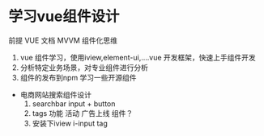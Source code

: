 # 学习vue组件设计
前提
VUE 文档 MVVM 组件化思维
1. vue 组件学习，使用iview,element-ui,....vue 开发框架，快速上手组件开发
2. 分析特定业务场景，对专业组件进行分析
3. 组件的发布到npm 学习一些开源组件

- 电商网站搜索组件设计
  1. searchbar input + button
  2. tags 功能 活动 广告上线
  组件？ <search>
  1. 安装下iview i-input tag